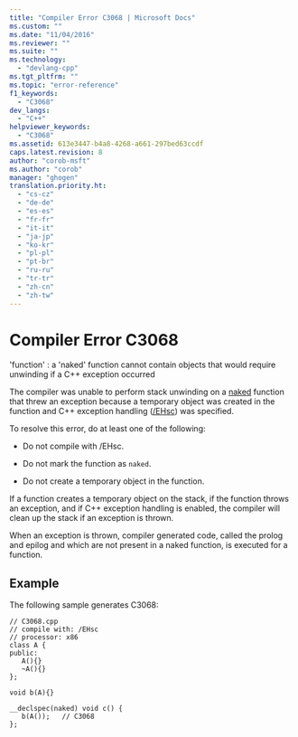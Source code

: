 ```yaml
---
title: "Compiler Error C3068 | Microsoft Docs"
ms.custom: ""
ms.date: "11/04/2016"
ms.reviewer: ""
ms.suite: ""
ms.technology: 
  - "devlang-cpp"
ms.tgt_pltfrm: ""
ms.topic: "error-reference"
f1_keywords: 
  - "C3068"
dev_langs: 
  - "C++"
helpviewer_keywords: 
  - "C3068"
ms.assetid: 613e3447-b4a8-4268-a661-297bed63ccdf
caps.latest.revision: 8
author: "corob-msft"
ms.author: "corob"
manager: "ghogen"
translation.priority.ht: 
  - "cs-cz"
  - "de-de"
  - "es-es"
  - "fr-fr"
  - "it-it"
  - "ja-jp"
  - "ko-kr"
  - "pl-pl"
  - "pt-br"
  - "ru-ru"
  - "tr-tr"
  - "zh-cn"
  - "zh-tw"
---
```

# Compiler Error C3068
'function' : a 'naked' function cannot contain objects that would require unwinding if a C++ exception occurred  
  
 The compiler was unable to perform stack unwinding on a [naked](../../cpp/naked-cpp.md) function that threw an exception because a temporary object was created in the function and C++ exception handling ([/EHsc](../../build/reference/eh-exception-handling-model.md)) was specified.  
  
 To resolve this error, do at least one of the following:  
  
-   Do not compile with /EHsc.  
  
-   Do not mark the function as `naked`.  
  
-   Do not create a temporary object in the function.  
  
 If a function creates a temporary object on the stack, if the function throws an exception, and if C++ exception handling is enabled, the compiler will clean up the stack if an exception is thrown.  
  
 When an exception is thrown, compiler generated code, called the prolog and epilog and which are not present in a naked function, is executed for a function.  
  
## Example  
 The following sample generates C3068:  
  
```  
// C3068.cpp  
// compile with: /EHsc  
// processor: x86  
class A {  
public:  
   A(){}  
   ~A(){}  
};  
  
void b(A){}  
  
__declspec(naked) void c() {  
   b(A());   // C3068   
};  
```